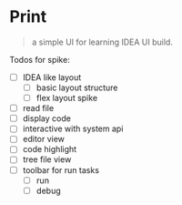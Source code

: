 # Print

> a simple UI for learning IDEA UI build.

Todos for spike:

 - [ ] IDEA like layout
    - [ ] basic layout structure
    - [ ] flex layout spike
 - [ ] read file
 - [ ] display code
 - [ ] interactive with system api
 - [ ] editor view
 - [ ] code highlight
 - [ ] tree file view
 - [ ] toolbar for run tasks
     - [ ] run
     - [ ] debug
